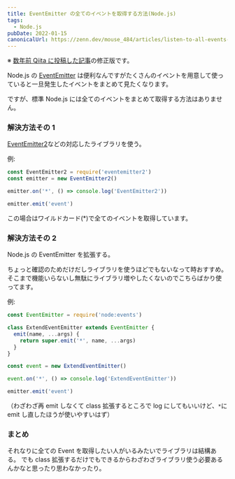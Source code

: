 ```yaml
---
title: EventEmitter の全てのイベントを取得する方法(Node.js)
tags:
  - Node.js
pubDate: 2022-01-15
canonicalUrl: https://zenn.dev/mouse_484/articles/listen-to-all-events-of-eventemitter
---
```


※ [数年前 Qiita に投稿した記事](https://qiita.com/mouse_484/items/a2f0b82a8f02dcf42404)の修正版です。

Node.js の [EventEmitter](https://nodejs.org/api/events.html) は便利なんですがたくさんのイベントを用意して使っていると一旦発生したイベントをまとめて見たくなります。

ですが、標準 Node.js には全てのイベントをまとめて取得する方法はありません。

### 解決方法その 1

[EventEmitter2](https://github.com/EventEmitter2/EventEmitter2)などの対応したライブラリを使う。

例:

```js
const EventEmitter2 = require('eventemitter2')
const emitter = new EventEmitter2()

emitter.on('*', () => console.log('EventEmitter2'))

emitter.emit('event')
```

この場合はワイルドカード(\*)で全てのイベントを取得しています。

### 解決方法その 2

Node.js の EventEmitter を拡張する。

ちょっと確認のためだけだしライブラリを使うほどでもないなって時おすすめ。
そこまで機能いらないし無駄にライブラリ増やしたくないのでこちらばかり使ってます。

例:

```js
const EventEmitter = require('node:events')

class ExtendEventEmitter extends EventEmitter {
  emit(name, ...args) {
    return super.emit('*', name, ...args)
  }
}

const event = new ExtendEventEmitter()

event.on('*', () => console.log('ExtendEventEmitter'))

emitter.emit('event')
```

（わざわざ再 emit しなくて class 拡張するところで log にしてもいいけど、`*`に emit し直したほうが使いやすいはず）

### まとめ

それなりに全ての Event を取得したい人がいるみたいでライブラリは結構ある。
でも class 拡張するだけでもできるからわざわざライブラリ使う必要あるんかなと思ったり思わなかったり。

